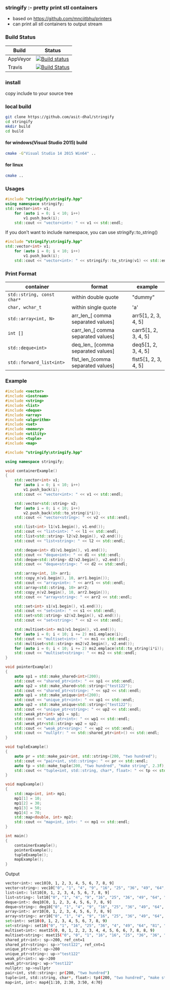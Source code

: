 ### stringify :- pretty print stl containers
- based on https://github.com/mnciitbhu/printers
- can print all stl containers to output stream

### Build Status
| Build  | Status |
|------- | -------- |
| AppVeyor | [![Build status](https://ci.appveyor.com/api/projects/status/tlptg967c60jsp11/branch/master?svg=true)](https://ci.appveyor.com/project/asit-dhal/stringify/branch/master) |
| Travis | [![Build Status](https://travis-ci.org/asit-dhal/stringify.svg?branch=master)](https://travis-ci.org/asit-dhal/stringify) |

### install
copy include to your source tree

### local build
```sh
git clone https://github.com/asit-dhal/stringify
cd stringify
mkdir build 
cd build
```
#### for windows(Visual Studio 2015) build
```sh
cmake -G"Visual Studio 14 2015 Win64" ..
```

#### for linux
```sh
cmake ..
```

### Usages
```cpp
#include "stringify\stringify.hpp"
using namespace stringify;
std::vector<int> v1;
    for (auto i = 0; i < 10; i++)
        v1.push_back(i);
    std::cout << "vector<int>: " << v1 << std::endl;
```
If you don't want to include namespace, you can use stringify::to_string()
```cpp
#include "stringify\stringify.hpp"
std::vector<int> v1;
    for (auto i = 0; i < 10; i++)
        v1.push_back(i);
    std::cout << "vector<int>: " << stringify::to_string(v1) << std::endl;
```

### Print Format
| container | format | example |
| --------- | ------ | ------- |
| ```std::string, const char*```| within double quote | "dummy" |
| ```char, wchar_t``` | within single quote | 'a' |
| ```std::array<int, N>``` | arr_len_[ comma separated values] | arr5[1, 2, 3, 4, 5]|
| ```int []``` |   carr_len_[ comma separated values] | carr5[1, 2, 3, 4, 5] |
| ```std::deque<int>``` | deq_len_ [comma separated values] | deq5[1, 2, 3, 4, 5]|
| ```std::forward_list<int>``` | flst_len_[comma separated values] | flst5[1, 2, 3, 4, 5] |


### Example
```cpp
#include <vector>
#include <iostream>
#include <string>
#include <list>
#include <deque>
#include <array>
#include <algorithm>
#include <set>
#include <memory>
#include <utility>
#include <tuple>
#include <map>

#include "stringify\stringify.hpp"

using namespace stringify;

void containerExample()
{
    std::vector<int> v1;
    for (auto i = 0; i < 10; i++)
        v1.push_back(i);
    std::cout << "vector<int>: " << v1 << std::endl;

    std::vector<std::string> v2;
    for (auto i = 0; i < 10; i++)
        v2.push_back(std::to_string(i*i));
    std::cout << "vector<string>: " << v2 << std::endl;

    std::list<int> l1(v1.begin(), v1.end());
    std::cout << "list<int>: " << l1 << std::endl;
    std::list<std::string> l2(v2.begin(), v2.end());
    std::cout << "list<string>: " << l2 << std::endl;

    std::deque<int> d1(v1.begin(), v1.end());
    std::cout << "deque<int>: " << d1 << std::endl;
    std::deque<std::string> d2(v2.begin(), v2.end());
    std::cout << "deque<string>: " << d2 << std::endl;

    std::array<int, 10> arr1;
    std::copy_n(v1.begin(), 10, arr1.begin());
    std::cout << "array<int>: " << arr1 << std::endl;
    std::array<std::string, 10> arr2;
    std::copy_n(v2.begin(), 10, arr2.begin());
    std::cout << "array<string>: " << arr2 << std::endl;

    std::set<int> s1(v1.begin(), v1.end());
    std::cout << "set<int>: " << s1 << std::endl;
    std::set<std::string> s2(v2.begin(), v2.end());
    std::cout << "set<string>: " << s2 << std::endl;

    std::multiset<int> ms1(v1.begin(), v1.end());
    for (auto i = 0; i < 10; i += 2) ms1.emplace(i);
    std::cout << "multiset<int>: " << ms1 << std::endl;
    std::multiset<std::string> ms2(v2.begin(), v2.end());
    for (auto i = 0; i < 10; i += 2) ms2.emplace(std::to_string(i*i));
    std::cout << "multiset<string>: " << ms2 << std::endl;
}

void pointerExample()
{
    auto sp1 = std::make_shared<int>(200);
    std::cout << "shared_ptr<int>: " << sp1 << std::endl;
    auto sp2 = std::make_shared<std::string>("test122");
    std::cout << "shared_ptr<string>: " << sp2 << std::endl;
    auto up1 = std::make_unique<int>(200);
    std::cout << "unique_ptr<int>: " << up1 << std::endl;
    auto up2 = std::make_unique<std::string>("test122");
    std::cout << "unique_ptr<string>: " << up2 << std::endl;
    std::weak_ptr<int> wp1 = sp1;
    std::cout << "weak_ptr<int>: " << wp1 << std::endl;
    std::weak_ptr<std::string> wp2 = sp2;
    std::cout << "weak_ptr<sring>: " << wp2 << std::endl;
    std::cout << "nullptr: " << std::shared_ptr<int>() << std::endl;
}

void tupleExample()
{
    auto pr = std::make_pair<int, std::string>(200, "two hundred");
    std::cout << "pair<int, std::string>: " << pr << std::endl;
    auto tp = std::make_tuple(200, "two hundred", "make string", 2.3f);
    std::cout << "tuple<int, std::string, char*, float>: " << tp << std::endl;
}

void mapExample()
{
    std::map<int, int> mp1;
    mp1[1] = 10;
    mp1[2] = 30;
    mp1[3] = 50;
    mp1[4] = 70;
    std::map<double, int> mp2;
    std::cout << "map<int, int>: " << mp1 << std::endl;
}

int main()
{
    containerExample();
    pointerExample();
    tupleExample();
    mapExample();
}
```

Output
```bash
vector<int>: vec10[0, 1, 2, 3, 4, 5, 6, 7, 8, 9]
vector<string>: vec10["0", "1", "4", "9", "16", "25", "36", "49", "64", "81"]
list<int>: lst10[0, 1, 2, 3, 4, 5, 6, 7, 8, 9]
list<string>: lst10["0", "1", "4", "9", "16", "25", "36", "49", "64", "81"]
deque<int>: deq10[0, 1, 2, 3, 4, 5, 6, 7, 8, 9]
deque<string>: deq10["0", "1", "4", "9", "16", "25", "36", "49", "64", "81"]
array<int>: arr10[0, 1, 2, 3, 4, 5, 6, 7, 8, 9]
array<string>: arr10["0", "1", "4", "9", "16", "25", "36", "49", "64", "81"]
set<int>: set10(0, 1, 2, 3, 4, 5, 6, 7, 8, 9)
set<string>: set10("0", "1", "16", "25", "36", "4", "49", "64", "81", "9")
multiset<int>: mset15(0, 0, 1, 2, 2, 3, 4, 4, 5, 6, 6, 7, 8, 8, 9)
multiset<string>: mset15("0", "0", "1", "16", "16", "25", "36", "36", "4", "4", "49", "64", "64", "81", "9")
shared_ptr<int>: sp->200, ref_cnt=1
shared_ptr<string>: sp->"test122", ref_cnt=1
unique_ptr<int>: up->200
unique_ptr<string>: up->"test122"
weak_ptr<int>: wp->200
weak_ptr<sring>: wp->"test122"
nullptr: sp->nullptr
pair<int, std::string>: pr(200, "two hundred")
tuple<int, std::string, char*, float>: tp4(200, "two hundred", "make string", 2.3)
map<int, int>: map4{1:10, 2:30, 3:50, 4:70}
```
